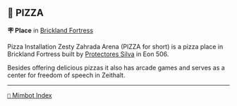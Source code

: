 ## 🍕 PIZZA

**🪧 Place** in [Brickland Fortress](<https://zeithalt.github.io/r/brickland_fortress.html>)

Pizza Installation Zesty Zahrada Arena (PIZZA for short) is a pizza place in Brickland Fortress built by [Protectores Silva](<https://zeithalt.github.io/r/protectores_silva.html>) in Eon 506.

Besides offering delicious pizzas it also has arcade games and serves as a center for freedom of speech in Zeithalt.

-----
[`📑` Mimbot Index](<https://zeithalt.github.io/r/#b910>)
<!---
keywords: ps, brickland, fortress, pizza, zesty, zahrada, arena, arcade, games, freedom, speech  
aliases: 
-->
